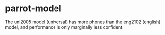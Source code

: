 # parrot-model

The uni2005 model (universal) has more phones than the eng2102 (english) model, and performance is only marginally less confident.
